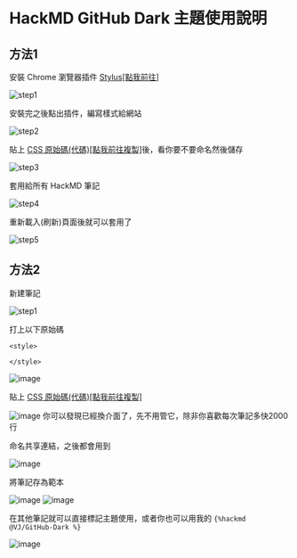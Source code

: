 # HackMD GitHub Dark 主題使用說明

## 方法1

安裝 Chrome 瀏覽器插件 [Stylus[點我前往]][url-stylus]

![step1](https://i.imgur.com/3VIEB6n.png)

安裝完之後點出插件，編寫樣式給網站

![step2](https://i.imgur.com/3esUZYT.png)

貼上 [CSS 原始碼(代碼)[點我前往複製]](./stylesheet.css)後，看你要不要命名然後儲存

![step3](https://i.imgur.com/yr5scgT.png)

套用給所有 HackMD 筆記

![step4](https://i.imgur.com/UcCvgnO.png)

重新載入(刷新)頁面後就可以套用了

![step5](https://i.imgur.com/EFhNxzj.png)

[url-stylus]: https://chrome.google.com/webstore/detail/stylus/clngdbkpkpeebahjckkjfobafhncgmne

## 方法2

新建筆記

![step1](https://user-images.githubusercontent.com/32490451/163676960-e6c558d0-d594-44de-a7f3-8c13b763cf39.png)

打上以下原始碼

```
<style>

</style>
```

![image](https://user-images.githubusercontent.com/32490451/163677016-c336d557-6b2f-41ea-8318-cd44bb535743.png)

貼上 [CSS 原始碼(代碼)[點我前往複製]](./stylesheet.css)

![image](https://user-images.githubusercontent.com/32490451/163677144-7ec08da2-8a1a-4472-9609-e33664cff7ba.png)
你可以發現已經換介面了，先不用管它，除非你喜歡每次筆記多快2000行

命名共享連結，之後都會用到

![image](https://user-images.githubusercontent.com/32490451/163677827-cfa167b6-19c6-45e6-96b9-996259c44ce8.png)

將筆記存為範本

![image](https://user-images.githubusercontent.com/32490451/163677225-c26082ea-6f80-448c-b7dd-e3a982ec987a.png)
![image](https://user-images.githubusercontent.com/32490451/163677472-ad1f7920-bd7a-4d64-9c1b-b90707343bf0.png)

在其他筆記就可以直接標記主題使用，或者你也可以用我的 `{%hackmd @VJ/GitHub-Dark %}`

![image](https://user-images.githubusercontent.com/32490451/163677774-7f2d8f6b-8f27-4d73-978d-35989dcb35dd.png)
